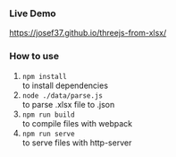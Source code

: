 ### Live Demo

https://josef37.github.io/threejs-from-xlsx/

### How to use

1. `npm install`  
   to install dependencies
2. `node ./data/parse.js`  
   to parse .xlsx file to .json
3. `npm run build`  
   to compile files with webpack
4. `npm run serve`  
   to serve files with http-server